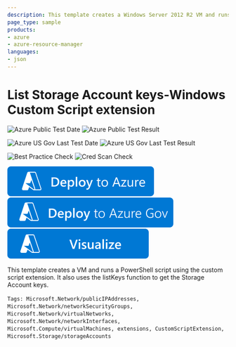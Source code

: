 ```yaml
---
description: This template creates a Windows Server 2012 R2 VM and runs a PowerShell script using the custom script extension. It also uses the listKeys function to get the Azure Storage Account keys. The PowerShell script for this sample must be hosted in an Azure Storage account. (Note&#58; For other samples custom script can also be hosted in Github)
page_type: sample
products:
- azure
- azure-resource-manager
languages:
- json
---
```

# List Storage Account keys-Windows Custom Script extension

![Azure Public Test Date](https://azurequickstartsservice.blob.core.windows.net/badges/quickstarts/microsoft.compute/list-storage-keys-windows-vm/PublicLastTestDate.svg)
![Azure Public Test Result](https://azurequickstartsservice.blob.core.windows.net/badges/quickstarts/microsoft.compute/list-storage-keys-windows-vm/PublicDeployment.svg)

![Azure US Gov Last Test Date](https://azurequickstartsservice.blob.core.windows.net/badges/quickstarts/microsoft.compute/list-storage-keys-windows-vm/FairfaxLastTestDate.svg)
![Azure US Gov Last Test Result](https://azurequickstartsservice.blob.core.windows.net/badges/quickstarts/microsoft.compute/list-storage-keys-windows-vm/FairfaxDeployment.svg)

![Best Practice Check](https://azurequickstartsservice.blob.core.windows.net/badges/quickstarts/microsoft.compute/list-storage-keys-windows-vm/BestPracticeResult.svg)
![Cred Scan Check](https://azurequickstartsservice.blob.core.windows.net/badges/quickstarts/microsoft.compute/list-storage-keys-windows-vm/CredScanResult.svg)

[![Deploy To Azure](https://raw.githubusercontent.com/Azure/azure-quickstart-templates/master/1-CONTRIBUTION-GUIDE/images/deploytoazure.svg?sanitize=true)](https://portal.azure.com/#create/Microsoft.Template/uri/https%3A%2F%2Fraw.githubusercontent.com%2FAzure%2Fazure-quickstart-templates%2Fmaster%2Fquickstarts%2Fmicrosoft.compute%2Flist-storage-keys-windows-vm%2Fazuredeploy.json)
[![Deploy To Azure US Gov](https://raw.githubusercontent.com/Azure/azure-quickstart-templates/master/1-CONTRIBUTION-GUIDE/images/deploytoazuregov.svg?sanitize=true)](https://portal.azure.us/#create/Microsoft.Template/uri/https%3A%2F%2Fraw.githubusercontent.com%2FAzure%2Fazure-quickstart-templates%2Fmaster%2Fquickstarts%2Fmicrosoft.compute%2Flist-storage-keys-windows-vm%2Fazuredeploy.json)
[![Visualize](https://raw.githubusercontent.com/Azure/azure-quickstart-templates/master/1-CONTRIBUTION-GUIDE/images/visualizebutton.svg?sanitize=true)](http://armviz.io/#/?load=https%3A%2F%2Fraw.githubusercontent.com%2FAzure%2Fazure-quickstart-templates%2Fmaster%2Fquickstarts%2Fmicrosoft.compute%2Flist-storage-keys-windows-vm%2Fazuredeploy.json)

This template creates a VM and runs a PowerShell script using the custom script extension. It also uses the listKeys function to get the Storage Account keys.

`Tags: Microsoft.Network/publicIPAddresses, Microsoft.Network/networkSecurityGroups, Microsoft.Network/virtualNetworks, Microsoft.Network/networkInterfaces, Microsoft.Compute/virtualMachines, extensions, CustomScriptExtension, Microsoft.Storage/storageAccounts`
